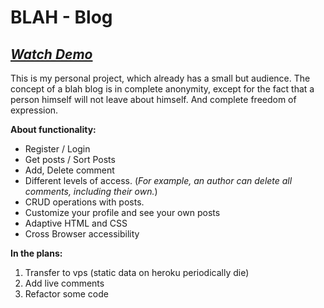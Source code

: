 # BLAH - Blog

## *[Watch Demo](https://blah-blog-frontend-kaiseridze.vercel.app/ "Link to demo")*

This is my personal project, which already has a small but audience.
The concept of a blah blog is in complete anonymity, 
except for the fact that a person himself will not leave about himself.
And complete freedom of expression.

**About functionality:** 
* Register / Login
* Get posts / Sort Posts
* Add, Delete comment
* Different levels of access. (*For example, an author can delete all comments, including their own.*)
* CRUD operations with posts.
* Customize your profile and see your own posts
* Adaptive HTML and CSS
* Cross Browser accessibility

**In the plans:**
1. Transfer to vps (static data on heroku periodically die)
2. Add live comments 
3. Refactor some code 
